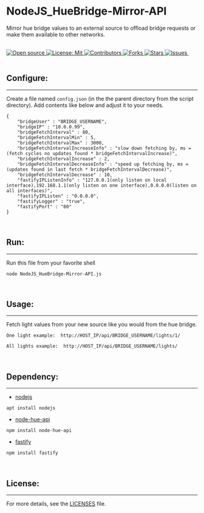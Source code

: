 # NodeJS_HueBridge-Mirror-API
Mirror hue bridge values to an external source to offload bridge requests or make them available to other networks.<br>


&nbsp;<br>
[
    ![Open source](
        https://img.shields.io/badge/Open%20Source-Yes-green?style=plastic
    )
    ](
        https://github.com/dannyvanlierop/NodeJS_HueBridge-Mirror-API
    )
[
    ![License: Mit](
        https://img.shields.io/badge/license-MIT-green.svg?style=plastic)
    ](
        https://en.wikipedia.org/wiki/MIT_License
    )
[
    ![Contributors](
        https://img.shields.io/github/contributors/dannyvanlierop/NodeJS_HueBridge-Mirror-API?style=plastic)
    ](
        https://github.com/dannyvanlierop/NodeJS_HueBridge-Mirror-API/graphs/contributors
    )
[
    ![Forks](
        https://img.shields.io/github/forks/dannyvanlierop/NodeJS_HueBridge-Mirror-API?style=plastic)
    ](
        https://github.com/dannyvanlierop/NodeJS_HueBridge-Mirror-API/network/members
	)
[
    ![Stars](
        https://img.shields.io/github/stars/dannyvanlierop/NodeJS_HueBridge-Mirror-API?style=plastic)
  ](
        https://github.com/dannyvanlierop/NodeJS_HueBridge-Mirror-API/stargazers
	)
[
    ![Issues](
        https://img.shields.io/github/issues/dannyvanlierop/NodeJS_HueBridge-Mirror-API?style=plastic)
  ](
        https://github.com/dannyvanlierop/NodeJS_HueBridge-Mirror-API/issues
	)
&nbsp;<br><br>
## Configure:
<hr>

Create a file named `config.json` (in the the parent directory from the script directory).
Add contents like below and adjust it to your needs.
```
{
	"bridgeUser" : "BRIDGE_USERNAME",
	"bridgeIP" : "10.0.0.99",
	"bridgeFetchInterval" : 80,
	"bridgeFetchIntervalMin" : 5,
	"bridgeFetchIntervalMax" : 3000,
	"bridgeFetchIntervalIncreaseInfo" : "slow down fetching by, ms = (fetch cycles no updates found * bridgeFetchIntervalIncrease)",
	"bridgeFetchIntervalIncrease" : 2,
	"bridgeFetchIntervalDecreaseInfo" : "speed up fetching by, ms = (updates found in last fetch * bridgeFetchIntervalDecrease)",
	"bridgeFetchIntervalDecrease" : 10,
	"fastifyIPListenInfo" : "127.0.0.1(only listen on local interface),192.168.1.1(only listen on one interface),0.0.0.0(listen on all interfaces)",
	"fastifyIPListen" : "0.0.0.0",
	"fastifyLogger" : "true",
	"fastifyPort" : "80"
}
```
&nbsp;<br>
## Run:
<hr>

Run this file from your favorite shell
```
node NodeJS_HueBridge-Mirror-API.js
```

&nbsp;<br>
## Usage:
<hr>

Fetch light values from your new source like you would from the hue bridge.

```
One light example:  http://HOST_IP/api/BRIDGE_USERNAME/lights/1/
```

```
All lights example:  http://HOST_IP/api/BRIDGE_USERNAME/lights/
```

&nbsp;<br>
## Dependency:
<hr>

- [nodejs](https://nodejs.org/en/)<br>
```
apt install nodejs
```

- [node-hue-api](https://github.com/peter-murray/node-hue-api)<br>
```
npm install node-hue-api
```

- [fastify](https://github.com/fastify/fastify)<br>
```
npm install fastify
```

&nbsp;<br>
## License:
<hr>

For more details,
see the [LICENSES](https://github.com/dannyvanlierop/NodeJS_HueBridge-Mirror-API/blob/master/LICENSE) file.

<br>&nbsp;
